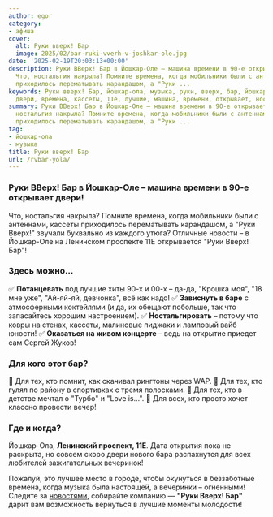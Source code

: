 ```yaml
---
author: egor
category:
- афиша
cover:
  alt: Руки вверх! Бар
  image: 2025/02/bar-ruki-vverh-v-joshkar-ole.jpg
date: '2025-02-19T20:03:13+00:00'
description: Руки ВВерх! Бар в Йошкар-Оле – машина времени в 90-е открывает двери!
  Что, ностальгия накрыла? Помните времена, когда мобильники были с антеннами, кассеты
  приходилось перематывать карандашом, а "Руки ...
keywords: Руки вверх! Бар, йошкар-ола, музыка, руки, вверх, бар, йошкар, тех, оле,
  двери, времена, кассеты, 11е, лучшие, машина, времени, открывает, ностальгия
summary: Руки ВВерх! Бар в Йошкар-Оле – машина времени в 90-е открывает двери! Что,
  ностальгия накрыла? Помните времена, когда мобильники были с антеннами, кассеты
  приходилось перематывать карандашом, а "Руки ...
tag:
- йошкар-ола
- музыка
title: Руки вверх! Бар
url: /rvbar-yola/
---
```


### **Руки ВВерх! Бар в Йошкар-Оле – машина времени в 90-е открывает двери!**

Что, ностальгия накрыла? Помните времена, когда мобильники были с антеннами, кассеты приходилось перематывать карандашом, а "Руки Вверх!" звучали буквально из каждого утюга? Отличные новости – в Йошкар-Оле на Ленинском проспекте 11Е открывается "Руки Вверх! Бар"!

### **Здесь можно…**

✅ **Потанцевать** под лучшие хиты 90-х и 00-х – да-да, "Крошка моя", "18 мне уже", "Ай-яй-яй, девчонка", всё как надо!
✅ **Зависнуть в баре** с атмосферными коктейлями (и да, их обещают побольше, так что запасайтесь хорошим настроением).
✅ **Ностальгировать** – потому что ковры на стенах, кассеты, малиновые пиджаки и ламповый вайб юности!
✅ **Оказаться на живом концерте** – ведь на открытие приедет сам Сергей Жуков!

### **Для кого этот бар?**

🔹 Для тех, кто помнит, как скачивал рингтоны через WAP.
🔹 Для тех, кто гулял по району в спортивках с тремя полосками.
🔹 Для тех, кто в детстве мечтал о "Турбо" и "Love is…".
🔹 Для всех, кто просто хочет классно провести вечер!

### **Где и когда?**

Йошкар-Ола, **Ленинский проспект, 11Е**. Дата открытия пока не раскрыта, но совсем скоро двери нового бара распахнутся для всех любителей зажигательных вечеринок!

Пожалуй, это лучшее место в городе, чтобы окунуться в беззаботные времена, когда музыка была настоящей, а вечеринки – огненными! Следите за [новостями](https://yola.rvbar.ru/), собирайте компанию — **"Руки Вверх! Бар"** дарит вам возможность вернуться в лучшие моменты молодости!